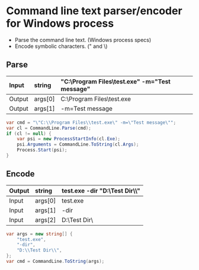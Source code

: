 # Command line text parser/encoder for Windows process

- Parse the command line text. (Windows process specs)
- Encode symbolic characters. (" and \\)

## Parse

|Input|string|"C:\Program Files\test.exe" -m="Test message"|
|:-|:-|:-|
|Output|args[0]|C:\Program Files\test.exe|
|Output|args[1]|-m=Test message|

```csharp
var cmd = "\"C:\\Program Files\\test.exe\" -m=\"Test message\"";
var cl = CommandLine.Parse(cmd);
if (cl != null) {
    var psi = new ProcessStartInfo(cl.Exe);
    psi.Arguments = CommandLine.ToString(cl.Args);
    Process.Start(psi);
}
```

## Encode

|Output|string|test.exe -dir "D:\Test Dir\\\\"|
|:-|:-|:-|
|Input|args[0]|test.exe|
|Input|args[1]|-dir|
|Input|args[2]|D:\Test Dir\\ |

```csharp
var args = new string[] {
    "test.exe",
    "-dir",
    "D:\\Test Dir\\",
};
var cmd = CommandLine.ToString(args);
```
